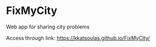 # FixMyCity
Web app for sharing city problems

Access through link:
https://kkatsoulas.github.io/FixMyCity/
